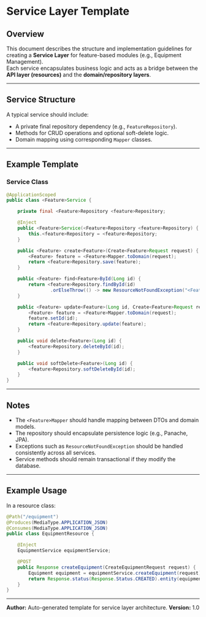 # Service Layer Template

## Overview

This document describes the structure and implementation guidelines for creating a **Service Layer** for feature-based modules (e.g., Equipment Management).  
Each service encapsulates business logic and acts as a bridge between the **API layer (resources)** and the **domain/repository layers**.

---

## Service Structure

A typical service should include:

- A private final repository dependency (e.g., `FeatureRepository`).
- Methods for CRUD operations and optional soft-delete logic.
- Domain mapping using corresponding `Mapper` classes.

---

## Example Template

### Service Class

```java
@ApplicationScoped
public class <Feature>Service {

    private final <Feature>Repository <feature>Repository;

    @Inject
    public <Feature>Service(<Feature>Repository <feature>Repository) {
        this.<feature>Repository = <feature>Repository;
    }

    public <Feature> create<Feature>(Create<Feature>Request request) {
        <Feature> feature = <Feature>Mapper.toDomain(request);
        return <feature>Repository.save(feature);
    }

    public <Feature> find<Feature>ById(Long id) {
        return <feature>Repository.findById(id)
                .orElseThrow(() -> new ResourceNotFoundException("<Feature> not found"));
    }

    public <Feature> update<Feature>(Long id, Create<Feature>Request request) {
        <Feature> feature = <Feature>Mapper.toDomain(request);
        feature.setId(id);
        return <feature>Repository.update(feature);
    }

    public void delete<Feature>(Long id) {
        <feature>Repository.deleteById(id);
    }

    public void softDelete<Feature>(Long id) {
        <feature>Repository.softDeleteById(id);
    }
}
```

---

## Notes

- The `<Feature>Mapper` should handle mapping between DTOs and domain models.
- The repository should encapsulate persistence logic (e.g., Panache, JPA).
- Exceptions such as `ResourceNotFoundException` should be handled consistently across all services.
- Service methods should remain transactional if they modify the database.

---

## Example Usage

In a resource class:

```java
@Path("/equipment")
@Produces(MediaType.APPLICATION_JSON)
@Consumes(MediaType.APPLICATION_JSON)
public class EquipmentResource {

    @Inject
    EquipmentService equipmentService;

    @POST
    public Response createEquipment(CreateEquipmentRequest request) {
        Equipment equipment = equipmentService.createEquipment(request);
        return Response.status(Response.Status.CREATED).entity(equipment).build();
    }
}
```

---

**Author:** Auto-generated template for service layer architecture.
**Version:** 1.0

